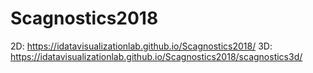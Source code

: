 # Scagnostics2018
2D: https://idatavisualizationlab.github.io/Scagnostics2018/
3D: https://idatavisualizationlab.github.io/Scagnostics2018/scagnostics3d/
